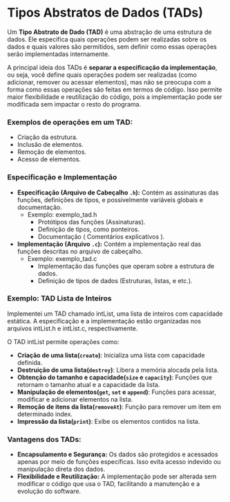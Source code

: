 # Tipos Abstratos de Dados (TADs)

Um **Tipo Abstrato de Dado (TAD)** é uma abstração de uma estrutura de dados. Ele especifica quais operações podem ser realizadas sobre os dados e quais valores são permitidos, sem definir como essas operações serão implementadas internamente.

A principal ideia dos TADs é **separar a especificação da implementação**, ou seja, você define quais operações podem ser realizadas (como adicionar, remover ou acessar elementos), mas não se preocupa com a forma como essas operações são feitas em termos de código. Isso permite maior flexibilidade e reutilização do código, pois a implementação pode ser modificada sem impactar o resto do programa.

### **Exemplos de operações em um TAD:**

- Criação da estrutura.
- Inclusão de elementos.
- Remoção de elementos.
- Acesso de elementos.

### Especificação e Implementação

- **Especificação (Arquivo de Cabeçalho `.h`):** Contém as assinaturas das funções, definições de tipos, e possivelmente variáveis globais e documentação.
    - Exemplo: exemplo_tad.h
        - Protótipos das funções (Assinaturas).
        - Definição de tipos, como ponteiros.
        - Documentação ( Comentários explicativos ).
- **Implementação (Arquivo `.c`):** Contém a implementação real das funções descritas no arquivo de cabeçalho.
    - Exemplo: exemplo_tad.c
        - Implementação das funções que operam sobre a estrutura de dados.
        - Definição de tipos de dados (Estruturas, listas, e etc.).

### **Exemplo**: TAD Lista de Inteiros
Implementei um TAD chamado intList, uma lista de inteiros com capacidade estática. A especificação e a implementação estão organizadas nos arquivos intList.h e intList.c, respectivamente.

O TAD intList permite operações como:

- **Criação de uma lista(`create`)**: Inicializa uma lista com capacidade definida.
- **Destruição de uma lista(`destroy`)**: Libera a memória alocada pela lista.
- **Obtenção do tamanho e capacidade(`size` e `capacity`)**: Funções que retornam o tamanho atual e a capacidade da lista.
- **Manipulação de elementos(`get`, `set` e `append`)**: Funções para acessar, modificar e adicionar elementos na lista.
- **Remoção de itens da lista(`removeAt`)**: Função para remover um item em determinado index.
- **Impressão da lista(`print`)**: Exibe os elementos contidos na lista.

### Vantagens dos TADs:

- **Encapsulamento e Segurança:** Os dados são protegidos e acessados apenas por meio de funções específicas. Isso evita acesso indevido ou manipulação direta dos dados.
- **Flexibilidade e Reutilização:** A implementação pode ser alterada sem modificar o código que usa o TAD, facilitando a manutenção e a evolução do software.
